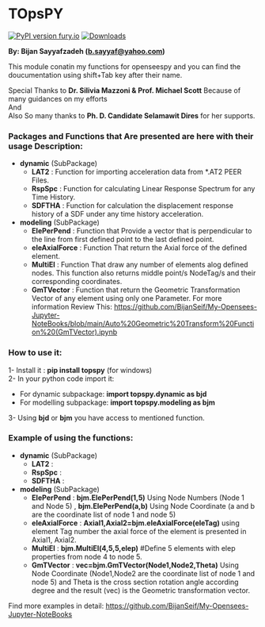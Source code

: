 # TOpsPY

[![PyPI version fury.io](https://badge.fury.io/py/TOpsPy.svg)](https://pypi.python.org/pypi/topspy/)
[![Downloads](https://pepy.tech/badge/topspy)](https://pepy.tech/project/topspy)


**By: Bijan Sayyafzadeh (b.sayyaf@yahoo.com)**

This module conatin my functions for openseespy and you can find the doucumentation using shift+Tab key after their name.

Special Thanks to **Dr. Silivia Mazzoni & Prof. Michael Scott** Because of many guidances on my efforts\
And\
Also So many thanks to **Ph. D. Candidate Selamawit Dires** for her supports.

### Packages and Functions that Are presented are here with their usage Description:

* **dynamic** (SubPackage)
   - **LAT2**   : Function for importing acceleration data from *.AT2 PEER Files.
   - **RspSpc** : Function for calculating Linear Response Spectrum for any Time History.
   - **SDFTHA** : Function for calculation the displacement response history of a SDF under any time history acceleration.
* **modeling** (SubPackage)
   - **ElePerPend**    : Function that Provide a vector that is perpendicular to the line from first defined point to the last defined point.
   - **eleAxialForce** : Function That return the Axial force of the defined element.
   - **MultiEl**       : Function That draw any number of elements alog defined nodes. This function also returns middle point/s NodeTag/s and their corresponding coordinates.     
   - **GmTVector**     : Function that return the Geometric Transformation Vector of any element using only one Parameter. For more information Review This: https://github.com/BijanSeif/My-Opensees-Jupyter-NoteBooks/blob/main/Auto%20Geometric%20Transform%20Function%20(GmTVector).ipynb


### How to use it:
1- Install it : **pip install topspy**     (for windows)\
2- In your python code import it:
- For dynamic subpackage: **import topspy.dynamic as bjd**
- For modelling subpackage: **import topspy.modeling as bjm**

3- Using **bjd** or **bjm** you have access to mentioned function.

### Example of using the functions:
* **dynamic** (SubPackage)
   - **LAT2**   : 
   - **RspSpc** : 
   - **SDFTHA** : 
* **modeling** (SubPackage)
   - **ElePerPend**    :  **bjm.ElePerPend(1,5)** Using Node Numbers (Node 1 and Node 5) , **bjm.ElePerPend(a,b)** Using Node Coordinate (a and b are the coordinate list of node 1 and node 5)
   - **eleAxialForce** :  **Axial1,Axial2=bjm.eleAxialForce(eleTag)** using element Tag number the axial force of the element is presented in  Axial1, Axial2.
   - **MultiEl**       :  **bjm.MultiEl(4,5,5,elep)** #Define 5 elements with elep properties from node 4 to node 5.
   - **GmTVector**     :  **vec=bjm.GmTVector(Node1,Node2,Theta)** Using Node Coordinate (Node1,Node2 are the coordinate list of node 1 and node 5) and Theta is the cross section rotation angle according degree and the result (vec) is the Geometric transformation vector.

Find more examples in detail: https://github.com/BijanSeif/My-Opensees-Jupyter-NoteBooks
